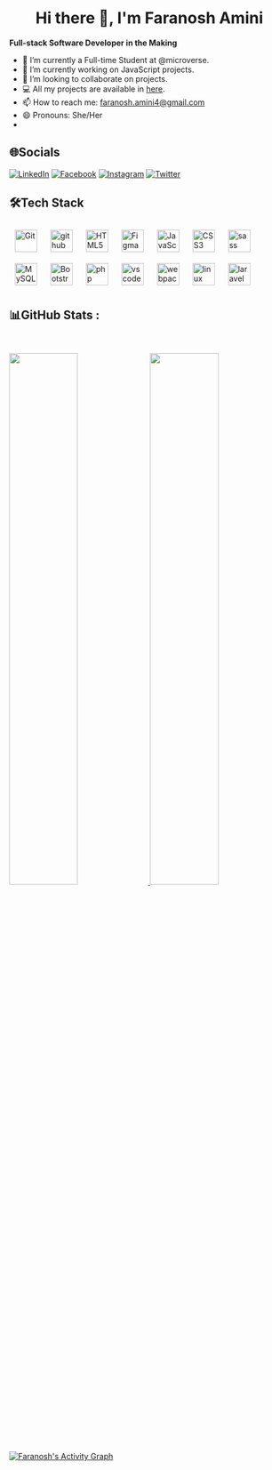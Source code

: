 ### <h1 align="center">Hi there 👋, I'm Faranosh Amini</h1>

<!--
**FaranoshAmini/FaranoshAmini** is a ✨ _special_ ✨ repository because its `README.md` (this file) appears on your GitHub profile.
-->
<b>Full-stack Software Developer in the Making</b>

- 🌱 I’m currently a Full-time Student at @microverse.
- 🔭 I’m currently working on JavaScript projects.
- 👯 I’m looking to collaborate on projects.
- 💻 All my projects are available in [here](https://github.com/FaranoshAmini).
- 📫 How to reach me: faranosh.amini4@gmail.com
- 😄 Pronouns: She/Her
- 

## 🌐Socials
 [![LinkedIn](https://img.shields.io/badge/LinkedIn-%230077B5.svg?logo=linkedin&logoColor=white)](https://www.linkedin.com/in/faranosh-amini-9b925b23a/)  [![Facebook](https://img.shields.io/badge/Facebook-%231877F2.svg?logo=Facebook&logoColor=white)](https://www.facebook.com/Faranosh.amini/)  [![Instagram](https://img.shields.io/badge/Instagram-%23E4405F.svg?logo=Instagram&logoColor=white)](https://www.instagram.com/itz__faranosh/)  [![Twitter](https://img.shields.io/badge/Twitter-%231DA1F2.svg?logo=Twitter&logoColor=white)](https://twitter.com/Faranosh_Amini) 
 
 
 ## 🛠Tech Stack
<div align="left">
<img style="margin: 10px" src="https://skillicons.dev/icons?i=git" alt="Git"  width="40px" />  
<img style="margin: 10px" src="https://skillicons.dev/icons?i=github" alt="github"  width="40px" height="40px" />
<img style="margin: 10px" src="https://skillicons.dev/icons?i=html" alt="HTML5"  width="40px" />  
<img style="margin: 10px" src="https://skillicons.dev/icons?i=figma" alt="Figma"  width="40px" /> 
<img style="margin: 10px" src="https://skillicons.dev/icons?i=js" alt="JavaScript"  width="40px" /> 
<img style="margin: 10px" src="https://skillicons.dev/icons?i=css" alt="CSS3"  width="40px" />
<img style="margin: 10px" src="https://skillicons.dev/icons?i=sass" alt="sass"  width="40px" height="40px" />
<img style="margin: 10px" src="https://skillicons.dev/icons?i=mysql" alt="MySQL"  width="40px" />        
<img style="margin: 10px" src="https://profilinator.rishav.dev/skills-assets/bootstrap-plain.svg" alt="Bootstrap"  width="40px" />  
<img style="margin: 10px" src="https://skillicons.dev/icons?i=php" alt="php"  width="40px" height="40px" /> 
<img style="margin: 10px" src="https://skillicons.dev/icons?i=vscode" alt="vscode"  width="40px" height="40px" />
<img style="margin: 10px" src="https://skillicons.dev/icons?i=webpack" alt="webpack"  width="40px" height="40px" />
<img style="margin: 10px" src="https://skillicons.dev/icons?i=linux" alt="linux"  width="40px" height="40px" />
 <img style="margin: 10px" src="https://skillicons.dev/icons?i=laravel" alt="laravel"  width="40px" height="40px" />
</div>


## 📊GitHub Stats :
<br/>
<p align="left">
  <a href="https://github.com/FaranoshAmini/">
  <img width="49.5%" src="https://github-readme-stats.vercel.app/api?username=FaranoshAmini&show_icons=true&theme=algolia&hide_border=true" />
    <img width="49.5%" src="https://github-readme-streak-stats.herokuapp.com/?user=FaranoshAmini&theme=algolia&hide_border=true" />
  </a>
</p>
<br>

[![Faranosh's Activity Graph](https://activity-graph.herokuapp.com/graph?username=FaranoshAmini&custom_title=Faranosh%27s%20Contribution%20Graph&theme=react-dark&hide_border=true&line=d1a01f&point=c58545)](https://github.com/FaranoshAmini/)
